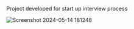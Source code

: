 Project developed for start up interview process 

![Screenshot 2024-05-14 181248](https://github.com/payday004/SprayPaintTechAssign/assets/60048007/9569d625-81cc-41e2-83ec-ef08664ab43e)
